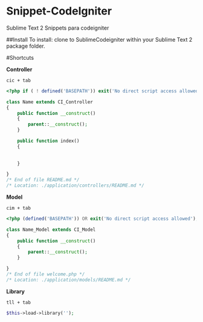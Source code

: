 Snippet-CodeIgniter
===================

Sublime Text 2 Snippets para codeigniter

##Install
To install: clone to SublimeCodeigniter within your Sublime Text 2 package folder.


#Shortcuts 

**Controller**

`cic + tab`   


```php
<?php if ( ! defined('BASEPATH')) exit('No direct script access allowed');

class Name extends CI_Controller
{ 
	public function __construct()
	{
		parent::__construct();
	}

	public function index()
	{
		
        
	}

}
/* End of file README.md */
/* Location: ./application/controllers/README.md */

```

**Model**


`cim + tab`  

```php
<?php (defined('BASEPATH')) OR exit('No direct script access allowed');

class Name_Model extends CI_Model
{
	public function __construct()
	{
		parent::__construct();
	}

}
/* End of file welcome.php */
/* Location: ./application/models/README.md */

```


**Library**

`tll + tab`

```php
$this->load->library('');
```


